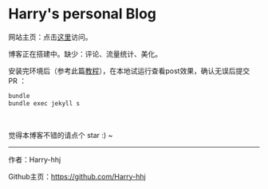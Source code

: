 # Harry's personal Blog

网站主页：点击[这里](https://harry-hhj.github.io)访问。



博客正在搭建中。缺少：评论、流量统计、美化。



安装完环境后（参考此篇[教程](https://harry-hhj.github.io/posts/Building-your-Blog/)），在本地试运行查看post效果，确认无误后提交 PR ：

```bash
bundle
bundle exec jekyll s
```



<br/>

觉得本博客不错的请点个 star :) ~

----

作者：Harry-hhj

Github主页：https://github.com/Harry-hhj

